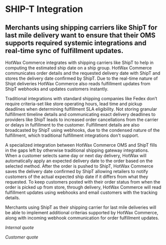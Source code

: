 # SHIP-T Integration

## Merchants using shipping carriers like ShipT for last mile delivery want to ensure that their OMS supports required systemic integrations and real-time sync of fulfillment updates.

HotWax Commerce integrates with shipping carriers like ShipT to help in computing the estimated ship date on a ship group. HotWax Commerce communicates order details and the requested delivery date with ShipT and stores the delivery date confirmed by ShipT. Due to the real-time nature of Shipt deliveries HotWax Commerce also reads fulfillment updates from ShipT webhooks and updates customers instantly.

Traditional integrations with standard shipping companies like Fedex don’t require criteria-set like store operating hours, lead time and pickup deadlines when determining fulfillment SLA eligibility. Not storing granular fulfillment timeline details and communicating exact delivery deadlines to providers like ShipT leads to increased order cancellations from the carrier or delays in fulfillment to the customer. Fulfillment details are also broadcasted by ShipT using webhooks, due to the condensed nature of the fulfillment, which traditional fulfillment integrations don't support.

A specialized integration between HotWax Commerce OMS and ShipT fills in the gaps left by otherwise traditional shipping gateway integrations. When a customer selects same day or next day delivery, HotWax will automatically apply an expected delivery date to the order based on the selected method. After the order is pushed to ShipT, HotWax Commerce saves the delivery date confirmed by ShipT allowing retailers to notify customers of the actual expected ship date if it differs from what they requested. To keep customers posted with their order status from when the order is picked up from store, through delivery, HotWax Commerce will read fulfillment updates using webhooks and email customers with the tracking details. 

Merchants using ShipT as their shipping carrier for last mile deliveries will be able to implement additional criterias supported by HotWax Commerce, along with incoming webhook communication for order fulfillment updates.

*Internal quote* 

*Customer quote*
